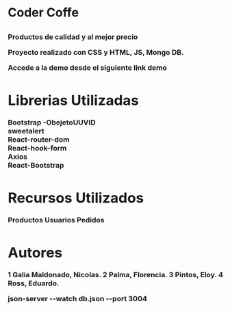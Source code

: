 <h1>Coder Coffe <h2/>

<h3>Productos de calidad y al mejor precio<div/>

 Proyecto realizado con CSS y HTML, JS, Mongo DB.

Accede a la demo desde el siguiente link demo


 # Librerias Utilizadas
Bootstrap -ObejetoUUVID  <br/>
sweetalert <br/>
React-router-dom <br/>
React-hook-form <br/>
Axios <br/>
React-Bootstrap

# Recursos Utilizados
Productos
Usuarios
Pedidos

# Autores
1 Galia Maldonado, Nicolas.
2 Palma, Florencia.
3 Pintos, Eloy.
4 Ross, Eduardo.







json-server --watch db.json --port 3004